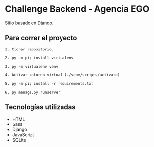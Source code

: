 # Challenge Backend - Agencia EGO
Sitio basado en Django.

## Para correr el proyecto
```
1. Clonar repositorio. 
```
```
2. py -m pip install virtualenv
```
```
3. py -m virtualenv venv
```
```
4. Activar entorno virtual (./venv/scripts/activate)
```
```
5. py -m pip install -r requirements.txt 
```
```
6. py manage.py runserver 
```

## Tecnologías utilizadas
* HTML
* Sass
* Django 
* JavaScript 
* SQLite 
